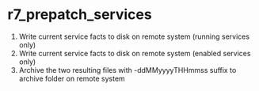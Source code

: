 # r7_prepatch_services

1. Write current service facts to disk on remote system (running services only)
1. Write current service facts to disk on remote system (enabled services only)
1. Archive the two resulting files with -ddMMyyyyTHHmmss suffix to archive folder on remote system
